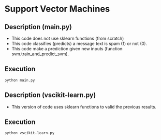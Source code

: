 # Support Vector Machines

## Description (main.py)
- This code does not use sklearn functions (from scratch)
- This code classifies (predicts) a message text is spam (1) or not (0).
- This code make a prediction given new inputs (function svm.train_and_predict_svm).

## Execution
```
python main.py
```

## Description (vscikit-learn.py)
- This version of code uses sklearn functions to valid the previous results.

## Execution
```
python vscikit-learn.py
```